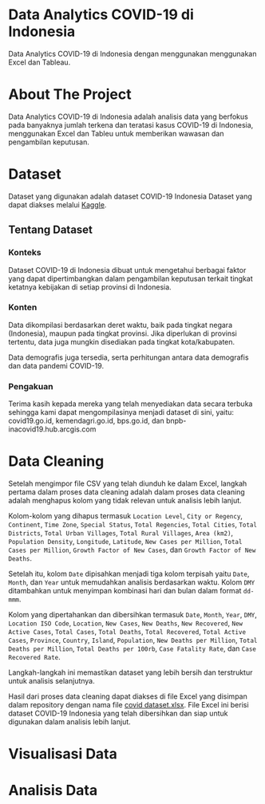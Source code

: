 # Data Analytics COVID-19 di Indonesia
Data Analytics COVID-19 di Indonesia dengan menggunakan menggunakan Excel dan Tableau.

# About The Project
Data Analytics COVID-19 di Indonesia adalah analisis data yang berfokus pada banyaknya jumlah terkena dan teratasi kasus COVID-19 di Indonesia, menggunakan Excel dan Tableu untuk memberikan wawasan dan pengambilan keputusan.

# Dataset 
Dataset yang digunakan adalah dataset COVID-19 Indonesia Dataset yang dapat diakses melalui [Kaggle](https://www.kaggle.com/datasets/hendratno/covid19-indonesia).

## Tentang Dataset

### Konteks
Dataset COVID-19 di Indonesia dibuat untuk mengetahui berbagai faktor yang dapat dipertimbangkan dalam pengambilan keputusan terkait tingkat ketatnya kebijakan di setiap provinsi di Indonesia.

### Konten
Data dikompilasi berdasarkan deret waktu, baik pada tingkat negara (Indonesia), maupun pada tingkat provinsi. Jika diperlukan di provinsi tertentu, data juga mungkin disediakan pada tingkat kota/kabupaten.

Data demografis juga tersedia, serta perhitungan antara data demografis dan data pandemi COVID-19.

### Pengakuan
Terima kasih kepada mereka yang telah menyediakan data secara terbuka sehingga kami dapat mengompilasinya menjadi dataset di sini, yaitu: covid19.go.id, kemendagri.go.id, bps.go.id, dan bnpb-inacovid19.hub.arcgis.com

# Data Cleaning
Setelah mengimpor file CSV yang telah diunduh ke dalam Excel, langkah pertama dalam proses data cleaning adalah dalam proses data cleaning adalah menghapus kolom yang tidak relevan untuk analisis lebih lanjut. 

Kolom-kolom yang dihapus termasuk `Location Level`, `City or Regency`, `Continent`, `Time Zone`, `Special Status`, `Total Regencies`, `Total Cities`, `Total Districts`, `Total Urban Villages`, `Total Rural Villages`, `Area (km2)`, `Population Density`, `Longitude`, `Latitude`, `New Cases per Million`, `Total Cases per Million`, `Growth Factor of New Cases`, dan `Growth Factor of New Deaths`. 

Setelah itu, kolom `Date` dipisahkan menjadi tiga kolom terpisah yaitu `Date`, `Month`, dan `Year` untuk memudahkan analisis berdasarkan waktu. Kolom `DMY` ditambahkan untuk menyimpan kombinasi hari dan bulan dalam format `dd-mmm`. 

Kolom yang dipertahankan dan dibersihkan termasuk `Date`, `Month`, `Year`, `DMY`, `Location ISO Code`, `Location`, `New Cases`, `New Deaths`, `New Recovered`, `New Active Cases`, `Total Cases`, `Total Deaths`, `Total Recovered`, `Total Active Cases`, `Province`, `Country`, `Island`, `Population`, `New Deaths per Million`, `Total Deaths per Million`, `Total Deaths per 100rb`, `Case Fatality Rate`, dan `Case Recovered Rate`. 

Langkah-langkah ini memastikan dataset yang lebih bersih dan terstruktur untuk analisis selanjutnya.

Hasil dari proses data cleaning dapat diakses di file Excel yang disimpan dalam repository dengan nama file [covid dataset.xlsx](covid%20dataset.xlsx). File Excel ini berisi dataset COVID-19 Indonesia yang telah dibersihkan dan siap untuk digunakan dalam analisis lebih lanjut.

# Visualisasi Data

# Analisis Data
